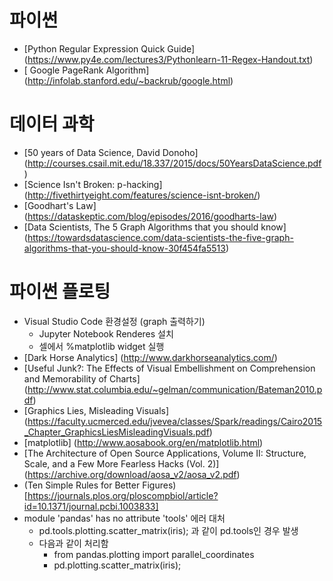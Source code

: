 
# 파이썬
* [Python Regular Expression Quick Guide] (https://www.py4e.com/lectures3/Pythonlearn-11-Regex-Handout.txt)
* [ Google PageRank Algorithm] (http://infolab.stanford.edu/~backrub/google.html)
# 데이터 과학
* [50 years of Data Science, David Donoho] (http://courses.csail.mit.edu/18.337/2015/docs/50YearsDataScience.pdf)
* [Science Isn't Broken: p-hacking] (http://fivethirtyeight.com/features/science-isnt-broken/)
* [Goodhart's Law] (https://dataskeptic.com/blog/episodes/2016/goodharts-law)
* [Data Scientists, The 5 Graph Algorithms that you should know] (https://towardsdatascience.com/data-scientists-the-five-graph-algorithms-that-you-should-know-30f454fa5513)

# 파이썬 플로팅
* Visual Studio Code 환경설정 (graph 출력하기)
  * Jupyter Notebook Renderes 설치
  * 셀에서 %matplotlib widget 실행
* [Dark Horse Analytics] (http://www.darkhorseanalytics.com/)
* [Useful Junk?: The Effects of Visual Embellishment on Comprehension and Memorability of Charts] (http://www.stat.columbia.edu/~gelman/communication/Bateman2010.pdf)
* [Graphics Lies, Misleading Visuals] (https://faculty.ucmerced.edu/jvevea/classes/Spark/readings/Cairo2015_Chapter_GraphicsLiesMisleadingVisuals.pdf)
* [matplotlib] (http://www.aosabook.org/en/matplotlib.html)
* [The Architecture of Open Source Applications, Volume II: Structure, Scale, and a Few More Fearless Hacks (Vol. 2)] (https://archive.org/download/aosa_v2/aosa_v2.pdf)
* (Ten Simple Rules for Better Figures) [https://journals.plos.org/ploscompbiol/article?id=10.1371/journal.pcbi.1003833]
* module 'pandas' has no attribute 'tools' 에러 대처
  * pd.tools.plotting.scatter_matrix(iris); 과 같이 pd.tools인 경우 발생
  * 다음과 같이 처리함
    * from pandas.plotting import parallel_coordinates
    * pd.plotting.scatter_matrix(iris);
